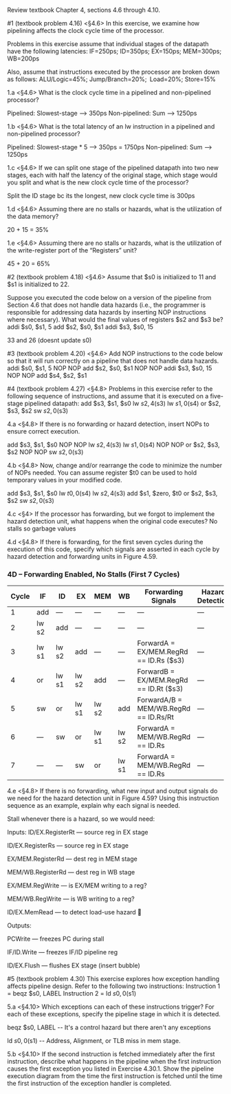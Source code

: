 Review textbook Chapter 4, sections 4.6 through 4.10.

#1 (textbook problem 4.16)
<§4.6> In this exercise, we examine how pipelining affects the clock cycle time of the processor. 

Problems in this exercise assume that individual stages of the datapath have the following latencies:
IF=250ps; ID=350ps; EX=150ps; MEM=300ps; WB=200ps

Also, assume that instructions executed by the processor are broken down as follows:
ALU/Logic=45%; Jump/Branch=20%; Load=20%; Store=15%

1.a <§4.6> What is the clock cycle time in a pipelined and non-pipelined processor?

Pipelined: Slowest-stage --> 350ps
Non-pipelined: Sum --> 1250ps

1.b <§4.6> What is the total latency of an lw instruction in a pipelined and non-pipelined processor?


Pipelined: Slowest-stage * 5 --> 350ps = 1750ps
Non-pipelined: Sum --> 1250ps

1.c <§4.6> If we can split one stage of the pipelined datapath into two new stages, each with half the latency of the original stage, which stage would you split and what is the new clock cycle time of the processor?

Split the ID stage bc its the longest, new clock cycle time is 300ps

1.d <§4.6> Assuming there are no stalls or hazards, what is the utilization of the data memory?

20 + 15 = 35%

1.e <§4.6> Assuming there are no stalls or hazards, what is the utilization of the write-register port of the “Registers” unit?

45 + 20 = 65%

#2 (textbook problem 4.18)
<§4.6> Assume that $s0 is initialized to 11 and $s1 is initialized to 22.

Suppose you executed the code below on a version of the pipeline from Section 4.6 that does not handle data hazards (i.e., the programmer is responsible for addressing data hazards by inserting NOP instructions where necessary). What would the final values of registers $s2 and $s3 be?
addi $s0, $s1, 5
add $s2, $s0, $s1
addi $s3, $s0, 15

33 and 26 (doesnt update s0)

#3 (textbook problem 4.20)
<§4.6> Add NOP instructions to the code below so that it will run correctly on a pipeline that does not handle data hazards.
addi $s0, $s1, 5
NOP 
NOP
add $s2, $s0, $s1
NOP
NOP
addi $s3, $s0, 15
NOP
NOP
add $s4, $s2, $s1

#4 (textbook problem 4.27)
<§4.8> Problems in this exercise refer to the following sequence of instructions, and assume that it is executed on a five-stage pipelined datapath:
add $s3, $s1, $s0
lw $s2, 4($s3)
lw $s1, 0($s4)
or $s2, $s3, $s2
sw $s2, 0($s3)

4.a <§4.8> If there is no forwarding or hazard detection, insert NOPs to ensure correct execution.

add $s3, $s1, $s0
NOP
NOP
lw $s2, 4($s3)
lw $s1, 0($s4)
NOP
NOP
or $s2, $s3, $s2
NOP
NOP
sw $s2, 0($s3)


4.b <§4.8> Now, change and/or rearrange the code to minimize the number of NOPs needed. You can assume register $t0 can be used to hold temporary values in your modified code.

add $s3, $s1, $s0
lw  $t0, 0($s4)
lw  $s2, 4($s3)
add $s1, $zero, $t0
or  $s2, $s3, $s2
sw  $s2, 0($s3)

4.c <§4> If the processor has forwarding, but we forgot to implement the hazard detection unit, what happens when the original code executes?
No stalls so garbage values

4.d <§4.8> If there is forwarding, for the first seven cycles during the execution of this code, specify which signals are asserted in each cycle by hazard detection and forwarding units in Figure 4.59.

### 4D – Forwarding Enabled, No Stalls (First 7 Cycles)

| Cycle | IF       | ID       | EX       | MEM      | WB       | Forwarding Signals                    | Hazard Detection |
|-------|----------|----------|----------|----------|----------|----------------------------------------|------------------|
| 1     | add      | —        | —        | —        | —        | —                                      | —                |
| 2     | lw s2    | add      | —        | —        | —        | —                                      | —                |
| 3     | lw s1    | lw s2    | add      | —        | —        | ForwardA = EX/MEM.RegRd == ID.Rs ($s3) | —                |
| 4     | or       | lw s1    | lw s2    | add      | —        | ForwardB = EX/MEM.RegRd == ID.Rt ($s3) | —                |
| 5     | sw       | or       | lw s1    | lw s2    | add      | ForwardA/B = MEM/WB.RegRd == ID.Rs/Rt  | —                |
| 6     | —        | sw       | or       | lw s1    | lw s2    | ForwardA = MEM/WB.RegRd == ID.Rs       | —                |
| 7     | —        | —        | sw       | or       | lw s1    | ForwardA = MEM/WB.RegRd == ID.Rs       | —                |



4.e <§4.8> If there is no forwarding, what new input and output signals do we need for the hazard detection unit in Figure 4.59? Using this instruction sequence as an example, explain why each signal is needed.

Stall whenever there is a hazard, so we would need:

Inputs: 
ID/EX.RegisterRt — source reg in EX stage

ID/EX.RegisterRs — source reg in EX stage

EX/MEM.RegisterRd — dest reg in MEM stage

MEM/WB.RegisterRd — dest reg in WB stage

EX/MEM.RegWrite — is EX/MEM writing to a reg?

MEM/WB.RegWrite — is WB writing to a reg?

ID/EX.MemRead — to detect load-use hazard 🧌


Outputs:


PCWrite — freezes PC during stall

IF/ID.Write — freezes IF/ID pipeline reg

ID/EX.Flush — flushes EX stage (insert bubble)


#5 (textbook problem 4.30)
This exercise explores how exception handling affects pipeline design. Refer to the following two instructions:
Instruction 1 = beqz $s0, LABEL
Instruction 2 = ld $s0, 0($s1)

5.a <§4.10> Which exceptions can each of these instructions trigger? For each of these exceptions, specify the pipeline stage in which it is detected.

beqz $s0, LABEL -- It's a control hazard but there aren't any exceptions

ld $s0, 0($s1) --   Address, Alignment, or TLB miss in mem stage. 


5.b <§4.10> If the second instruction is fetched immediately after the first instruction, describe what happens in the pipeline when the first instruction causes the first exception you listed in Exercise 4.30.1. Show the pipeline execution diagram from the time the first instruction is fetched until the time the first instruction of the exception handler is completed.


